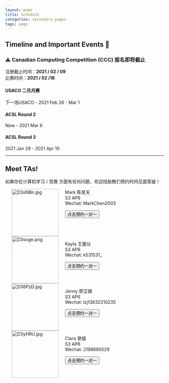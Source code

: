 ```yaml
---
layout: page
title: Schedule
categories: secondary-pages
tags: page
---
```

<link href="https://assets.calendly.com/assets/external/widget.css" rel="stylesheet">
<script src="https://assets.calendly.com/assets/external/widget.js" type="text/javascript"></script>

## Timeline and Important Events 📅

<div class="notification">
<h3>⚠ Canadian Computing Competition (CCC) 报名即将截止</h3>
<p>注册截止时间：<strong>2021 / 02 / 09</strong><br/>
比赛时间：<strong>2021 / 02 /18</strong></p>
</div>

<div class="info">
<h4>USACO 二月月赛</h4>
<p>下一场USACO - 2021 Feb 26 - Mar 1</p>
</div>

<div class="info">
<h4>ACSL Round 2</h4>
<p>Now - 2021 Mar 6</p>
</div>

<div class="info">
<h4>ACSL Round 3</h4>
<p>2021 Jan 29 - 2021 Apr 10</p>
</div>

---

## Meet TAs!

如果你在计算机学习 / 竞赛 方面有任何问题，欢迎找助教们预约时间见面答疑！

<img src="https://s3.ax1x.com/2020/11/22/D3sNBn.jpg" alt="D3sNBn.jpg" border="0"  width=150px style="float:left; margin: 0 20px"/>
<p>Mark 陈昱天<br />S3 AP6<br />Wechat: MarkChen2003<br /></p>
<button onclick="Calendly.initPopupWidget({url: 'https://calendly.com/markchenyutian/apmidterm10min'});return false;">
点击预约一对一
</button>
<div style="clear: both"></div>


<img src="https://s3.ax1x.com/2020/11/22/D3soge.png" alt="D3soge.png" border="0" width=150px style="float:left; margin: 0 20px"/>
<p>Kayla 王嘉仪 <br />S3 AP6<br />Wechat: k531531_<br /></p>
<button onclick="Calendly.initPopupWidget({url: 'https://calendly.com/kayla0531/10min'});return false;">
点击预约一对一
</button>
<div style="clear: both"></div>

<img src="https://s3.ax1x.com/2020/11/22/D36PzD.jpg" alt="D36PzD.jpg" border="0" width=150px style="float:left; margin: 0 20px"/>
<p>Jenny 廖芷婧<br />S3 AP6<br />Wechat: lzj13632210235<br /></p>
<button onclick="Calendly.initPopupWidget({url: 'https://calendly.com/jenny-jing/mid-term'});return false;">
点击预约一对一
</button>
<div style="clear: both"></div>


<img src="https://s3.ax1x.com/2020/11/22/D3yHRU.jpg" alt="D3yHRU.jpg" border="0" width=150px style="float:left; margin: 0 20px"/>
<p>Clara 曾嫱<br />S3 AP6<br />Wechat: 2198690029<br /></p>
<button onclick="Calendly.initPopupWidget({url: 'https://calendly.com/clarazq/mid-term-interview'});return false;">
点击预约一对一
</button>
<div style="clear: both"></div>